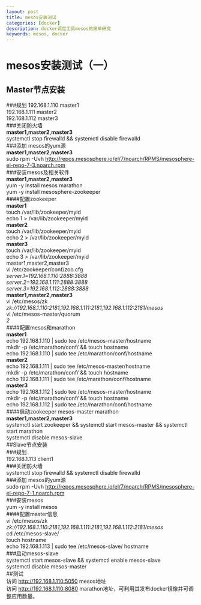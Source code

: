 ```yaml
---
layout: post  
title: mesos安装测试  
categories: [docker]  
description: docker调度工具mesos的简单研究  
keywords: mesos, docker
---
```

# mesos安装测试（一）
## Master节点安装
###规划
192.168.1.110 master1  
192.168.1.111 master2  
192.168.1.112 master3  
###关闭防火墙  
**master1,master2,master3**  
systemctl stop firewalld && systemctl disable firewalld  
###添加 mesos的yum源  
**master1,master2,master3**  
sudo rpm -Uvh http://repos.mesosphere.io/el/7/noarch/RPMS/mesosphere-el-repo-7-3.noarch.rpm  
###安装mesos及相关软件  
**master1,master2,master3**  
yum -y install mesos marathon  
yum -y install mesosphere-zookeeper  
####配置zookeeper  
**master1**  
touch /var/lib/zookeeper/myid  
echo 1 > /var/lib/zookeeper/myid  
**master2**  
touch /var/lib/zookeeper/myid  
echo 2 > /var/lib/zookeeper/myid  
**master3**  
touch /var/lib/zookeeper/myid  
echo 3 > /var/lib/zookeeper/myid  
master1,master2,master3  
vi /etc/zookeeper/conf/zoo.cfg   
*server.1=192.168.1.110:2888:3888*  
*server.2=192.168.1.111:2888:3888*  
*server.3=192.168.1.112:2888:3888*   
**master1,master2,master3**  
vi /etc/mesos/zk 
*zk://192.168.1.110:2181,192.168.1.111:2181,192.168.1.112:2181/mesos*  
vi /etc/mesos-master/quorum    
*2*  
####配置mesos和marathon  
**master1**  
echo 192.168.1.110 | sudo tee /etc/mesos-master/hostname  
mkdir -p /etc/marathon/conf/ && touch hostname  
echo 192.168.1.110 | sudo tee /etc/marathon/conf/hostname  
**master2**  
echo 192.168.1.111 | sudo tee /etc/mesos-master/hostname  
mkdir -p /etc/marathon/conf/ && touch hostname  
echo 192.168.1.111 | sudo tee /etc/marathon/conf/hostname  
**master3**  
echo 192.168.1.112 | sudo tee /etc/mesos-master/hostname  
mkdir -p /etc/marathon/conf/ && touch hostname  
echo 192.168.1.112 | sudo tee /etc/marathon/conf/hostname  
####启动zookeeper mesos-master marathon  
**master1,master2,master3**  
systemctl start  zookeeper && systemctl start mesos-master && systemctl start marathon  
systemctl disable mesos-slave  
##Slave节点安装  
###规划  
192.168.1.113 client1  
###关闭防火墙  
systemctl stop firewalld && systemctl disable   firewalld  
###添加 mesos的yum源  
sudo rpm -Uvh http://repos.mesosphere.io/el/7/noarch/RPMS/mesosphere-el-repo-7-1.noarch.rpm  
###安装mesos  
yum -y install mesos  
####配置master信息  
vi /etc/mesos/zk   
*zk://192.168.1.110:2181,192.168.1.111:2181,192.168.1.112:2181/mesos*  
cd /etc/mesos-slave/  
touch hostname  
echo 192.168.1.113 | sudo tee /etc/mesos-slave/  hostname  
###启动mesos-slave  
systemctl start  mesos-slave  && systemctl enable mesos-slave  
systemctl disable mesos-master  
##测试  
访问 http://192.168.1.110:5050 mesos地址   
访问 http://192.168.1.110:8080 marathon地址，可利用其发布docker镜像并可调整应用数量。   